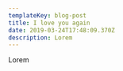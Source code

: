 ```yaml
---
templateKey: blog-post
title: I love you again
date: 2019-03-24T17:48:09.370Z
description: Lorem
---
```

Lorem

